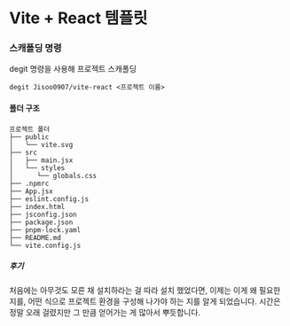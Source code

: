 # Vite + React 템플릿

### 스캐폴딩 명령

degit 명령을 사용해 프로젝트 스캐폴딩

```
degit Jisoo0907/vite-react <프로젝트 이름>
```

#### 폴더 구조

```
프로젝트 폴더
├── public
│   └── vite.svg
├── src
│   ├── main.jsx
│   └── styles
│      └── globals.css
├── .npmrc
├── App.jsx
├── eslint.config.js
├── index.html
├── jsconfig.json
├── package.json
├── pnpm-lock.yaml
├── README.md
└── vite.config.js
```

##### 후기

처음에는 아무것도 모른 채 설치하라는 걸 따라 설치 했었다면, 이제는 이게 왜 필요한 지를, 어떤 식으로 프로젝트 환경을 구성해 나가야 하는 지를 알게 되었습니다.
시간은 정말 오래 걸렸지만 그 만큼 얻어가는 게 많아서 뿌듯합니다.

